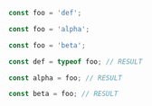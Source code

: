 ```javascript --run
const foo = 'def';
```

```javascript --run alpha
const foo = 'alpha';
```

```javascript --run beta
const foo = 'beta';
```

```javascript --run
const def = typeof foo; // RESULT
```

```javascript --run alpha
const alpha = foo; // RESULT
```

```javascript --run beta
const beta = foo; // RESULT
```
